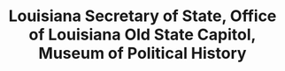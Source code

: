 ---
layout: repo
title: "Louisiana Secretary of State, Office of Louisiana Old State Capitol, Museum of Political History"
id: 24808
permalink: repos/24808/
---